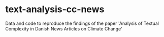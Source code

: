 # text-analysis-cc-news
Data and code to reproduce the findings of the paper 'Analysis of Textual Complexity in Danish News Articles on Climate Change'
